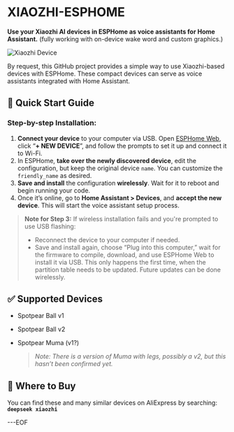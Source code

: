 
# XIAOZHI-ESPHOME

**Use your Xiaozhi AI devices in ESPHome as voice assistants for Home Assistant.**
(fully working with on-device wake word and custom graphics.)

![Xiaozhi Device](https://github.com/user-attachments/assets/8e66a3d6-527b-4047-9f0c-fb7c9cb2490f)

By request, this GitHub project provides a simple way to use Xiaozhi-based devices with ESPHome. These compact devices can serve as voice assistants integrated with Home Assistant.

## 🚀 Quick Start Guide

### Step-by-step Installation:

1. **Connect your device** to your computer via USB. Open [ESPHome Web](https://web.esphome.io), click “**+ NEW DEVICE**”, and follow the prompts to set it up and connect it to Wi-Fi.
2. In ESPHome, **take over the newly discovered device**, edit the configuration, but keep the original device `name`. You can customize the `friendly_name` as desired.
3. **Save and install** the configuration **wirelessly**. Wait for it to reboot and begin running your code.
4. Once it’s online, go to **Home Assistant > Devices**, and **accept the new device**. This will start the voice assistant setup process.

> **Note for Step 3:**
> If wireless installation fails and you're prompted to use USB flashing:
>
> * Reconnect the device to your computer if needed.
> * Save and install again, choose “Plug into this computer,” wait for the firmware to compile, download, and use ESPHome Web to install it via USB.
>   This only happens the first time, when the partition table needs to be updated. Future updates can be done wirelessly.

## ✅ Supported Devices

* Spotpear Ball v1
* Spotpear Ball v2
* Spotpear Muma (v1?)

  > *Note: There is a version of Muma with legs, possibly a v2, but this hasn’t been confirmed yet.*

## 🛒 Where to Buy

You can find these and many similar devices on AliExpress by searching:
**`deepseek xiaozhi`**

---EOF

